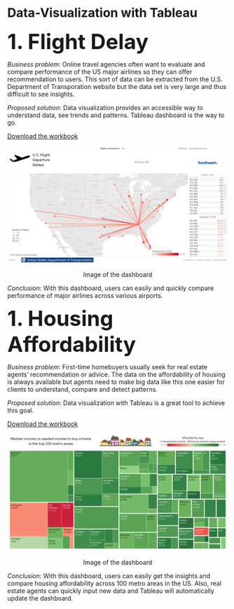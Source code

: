 # Data-Visualization with Tableau

<font size="+10">**1. Flight Delay**</font>

*Business problem*: Online travel agencies often want to evaluate and compare performance of the US major airlines so they can offer recommendation to users. This sort of data can be extracted from the U.S. Department of Transporation website but the data set is very large and thus difficult to see insights.

*Proposed solution*: Data visualization provides an accessible way to understand data, see trends and patterns. Tableau dashboard is the way to go.

[Download the workbook](https://www.dropbox.com/s/df3d9c5deuin1ja/Flight%20Delays.twbx?dl=0)

![Image of the dashboard](https://github.com/hai-dong-pham/hai-dong-pham.github.io/blob/master/assets/Flight%20Delay/Departures.png)
<p align="center">Image of the dashboard</p>

*Conclusion*: With this dashboard, users can easily and quickly compare performance of major airlines across various airports.


<font size="+10">**1. Housing Affordability**</font>

*Business problem*: First-time homebuyers usually seek for real estate agents’ recommendation or advice. The data on the affordability of housing is always available but agents need to make big data like this one easier for clients to understand, compare and detect patterns.

*Proposed solution*: Data visualization with Tableau is a great tool to achieve this goal.

[Download the workbook](https://www.dropbox.com/s/ie6y5zpox1zx6u4/Housing%20Affordability.twbx?dl=0)

![Image of the dashboard](https://github.com/hai-dong-pham/hai-dong-pham.github.io/blob/master/assets/Housing%20Affordability/affordable-housing.png)
<p align="center">Image of the dashboard</p>

*Conclusion*: With this dashboard, users can easily get the insights and compare housing affordability across 100 metro areas in the US. Also, real estate agents can quickly input new data and Tableau will automatically update the dashboard.
